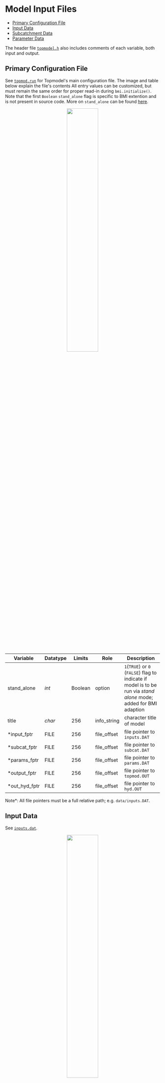 # Model Input Files

- [Primary Configuration File](#primary-configuration-file)
- [Input Data](#input-data)
- [Subcatchment Data](#subcatchment-data)
- [Parameter Data](#parameter-data)

The header file [`topmodel.h`](../include/topmodel.h) also includes comments of each variable, both input and output.

## Primary Configuration File
See [`topmod.run`](../data/topmod.run) for Topmodel's main configuration file.
The image and table below explain the file's contents
All entry values can be customized, but must remain the same order for proper read-in during `bmi.initialize()`.
Note that the first `Boolean` `stand_alone` flag is specific to BMI extention and is not present in source code.
More on `stand_alone` can be found [here](./STAND_ALONE.md).

<p align="center">
  <img src="https://github.com/madMatchstick/topmodel/blob/doc-update-bmi-v2.0/docs/img/topmod_run.PNG" width=45% height=45% >
</p>

| Variable | Datatype | Limits | Role | Description |
| -------- | -------- | ------ | ---- | ----------- |
| stand_alone | *int* | Boolean | option | `1`(`TRUE`) or `0` (`FALSE`) flag to indicate if model is to be run via *stand alone* mode; added for BMI adaption |
| title          | *char* | 256 | info_string | character title of model |
| \*input_fptr   | FILE   | 256 | file_offset | file pointer to `inputs.DAT`  |
| \*subcat_fptr  | FILE   | 256 | file_offset | file pointer to `subcat.DAT`  |
| \*params_fptr  | FILE   | 256 | file_offset | file pointer to `params.DAT`  |
| \*output_fptr  | FILE   | 256 | file_offset | file pointer to `topmod.OUT`  |
| \*out_hyd_fptr | FILE   | 256 | file_offset | file pointer to `hyd.OUT`     |

Note\*: All file pointers must be a full relative path; e.g. `data/inputs.DAT`.

## Input Data
See [`inputs.dat`](../data/inputs.dat).

<p align="center">
  <img src="https://github.com/madMatchstick/topmodel/blob/doc-update-bmi-v2.0/docs/img/inputs_dat.PNG" width=45% height=45% >
</p>

| Variable | Datatype | Units | Role | Description |
| -------- | -------- | ----- | ---- | ----------- |
| nstep  | *int* |   | time_info | total number of simulation periods |
| dt     | *int* | hours  | time_info | size of timestep  |
| rain   | *double* |  meters/hour | input_from_file\* | rainfall rate  |
| pe     | *double* |  meters/hour | input_from_file\* | potential evapotranspiration  |
| Qobs   | *double* |  meters/hour | input_from_file\* | observed discharge   |

Note\*: Variable role is "input_from_bmi" if not in stand-alone mode.

## Subcatchment Data
See [`subcat.dat`](../data/subcat.dat).

<p align="center">
  <img src="https://github.com/madMatchstick/topmodel/blob/doc-update-bmi-v2.0/docs/img/subcat_dat.PNG" width=75% height=75% >
</p>

| Variable | Datatype | Limits | Units | Role | Process | Description |
| -------- | -------- | ------ | ----- | ---- | ------- | ----------- |
| num_sub_catchments | *int* |   |   | array_length |   | number of subcatments; BMI adaption always sets to 1 as loop to be handled by framework  |
| imap | *int* | Boolean  |   | option |   | ordinarily tells code to write map; NOT IMPLEMENTED |
| yes_print_output | *int*  | Boolean |   | option |   | set equal to `1` to print output files |
| subcat   | *char* | 256 |   | info_string |   | the name of each sub-catchment  |
| num_topodex_values  | *int* |   |   | parameter_fixed | rainfall-runoff | number of topodex histogram values |
| area  | *double* | % | meters^2 | parameter_fixed |   | catchment area as % to whole catchment (set to 1) |
| dist_area_lnaotb | *double* | % | meters | parameter_fixed | rainfall-runoff | the distribution of area corresponding to ln(A/tanB) histo. |
| lnaotb | *double* | % | meters | parameter_fixed | rainfall-runoff | ln(a/tanB) values |
| num_channels  | *int* |   |    | parameter_fixed | overland flow | number of channels |
| cum_dist_area_with_dist  | *double* | % | meters | parameter_fixed | overland flow | channel cum. distr. of area with distance |
| dist_from_outlet | *double* | % | meters | parameter_fixed | overland flow | distance from outlet to point on channel with area known |

## Parameter Data
See [`params.dat`](../data/params.dat).

<p align="center">
  <img src="https://github.com/madMatchstick/topmodel/blob/doc-update-bmi-v2.0/docs/img/params_dat.PNG" width=55% height=55% >
</p>

| Variable | Datatype | Limits | Units | Role | Process | Description |
| -------- | -------- | ------ | ----- | ---- | ------- | ----------- |
| subcat  | *char* | 256  |   | info_string |   | character title of subcatment; often same as model title  |
| szm     | *double* |   | meters | parameter_fixed | rainfall-runoff | exponential scaling parameter for the decline of transmissivity with increase in storage deficit; units of depth  |
| t0   | *double* |   |  ln(meters^2) | parameter_fixed |   | areal average of ln(a/tanB)  |
| td   | *double* |   |  hours | parameter_adjustable | rainfall-runoff | unsaturated zone time delay per unit storage deficit  |
| chv  | *double* |   |  meters/hour | parameter_fixed | overland flow | average channel flow velocity   |
| rv   | *double* |   |  meters/hour | parameter_fixed | overland flow | internal overland flow routing velocity   |
| srmax  | *double* |   |  meters | parameter_adjustable | rainfall-runoff | maximum root zone storage deficit   |
| Q0  | *double* |   |  meters/hour | state |   | initial subsurface flow per unit area   |
| sr0  | *double* |   |  meters | state |   | initial root zone storage deficit below field capacity   |
| infex  | *int* | Boolean |   | option | green-ampt | set to `1` to call subroutine to do infiltration excess calcs; not usually appropriate in catchments where Topmodel is applicable (shallow highly permeable soils); default to `0` |
| xk0  | *double* |   |  meters/hour | parameter_adjustable | rainfall-runoff | surface soil hydraulic conductivity |
| hf | *double* |   |  meters | parameter_adjustable | green-ampt |wetting front suction for G&A soln. |
| dth | *double* |   |   | parameter_adjustable | green-ampt | water content change across the wetting front; dimensionless |